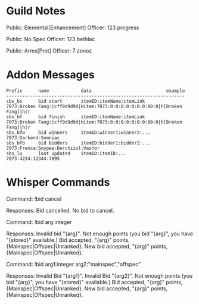 Guild Notes
===========

Public: Elemental[Enhancement]
Officer: 123 progress

Public: No Spec
Officer: 123 bethlac

Public: Arms[Prot]
Officer: 7 zonoz



Addon Messages
=============

	Prefix	 	name 			data							example
	-------------------------------------------------------------------
	sbs_bs		bid start		itemID:itemName:itemLink		7073:Broken Fang:|cff9d9d9d|Hitem:7073:0:0:0:0:0:0:0:80:0|h[Broken Fang]|h|r
	sbs_bf		bid finish		itemID:itemName:itemLink		7073:Broken Fang:|cff9d9d9d|Hitem:7073:0:0:0:0:0:0:0:80:0|h[Broken Fang]|h|r
	sbs_bfw		bid winners		itemID:winner1:winner2:...		7073:Darkend:Somniac
	sbs_bfb		bid bidders		itemID:bidder1:bidder2:...		7073:Frenca:Snypee:Derchizul:Vashor
	sbs_lu		loot updated	itemID:itemID:...				7073:4234:12344:7895



Whisper Commands
================

Command: 
	!bid cancel

Responses: 
	Bid cancelled.
	No bid to cancel.



Command:
	!bid arg:integer

Responses:
	Invalid bid "{arg}".
	Not enough points (you bid "{arg}", you have "{stored}" available.)
	Bid accepted, "{arg}" points, {Mainspec|Offspec|Unranked}.
	New bid accepted, "{arg}" points, {Mainspec|Offspec|Unranked}.



Command:
	!bid arg1:integer arg2:"mainspec","offspec"

Responses:
	Invalid Bid "{arg1}".
	Invalid Bid "{arg2}".
	Not enough points (you bid "{arg}", you have "{stored}" available.)
	Bid accepted, "{arg}" points, {Mainspec|Offspec|Unranked}.
	New bid accepted, "{arg}" points, {Mainspec|Offspec|Unranked}.

